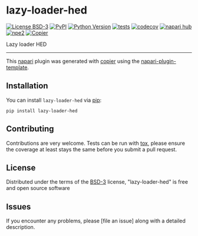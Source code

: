 # lazy-loader-hed

[![License BSD-3](https://img.shields.io/pypi/l/lazy-loader-hed.svg?color=green)](https://github.com//lazy-loader-hed/raw/main/LICENSE)
[![PyPI](https://img.shields.io/pypi/v/lazy-loader-hed.svg?color=green)](https://pypi.org/project/lazy-loader-hed)
[![Python Version](https://img.shields.io/pypi/pyversions/lazy-loader-hed.svg?color=green)](https://python.org)
[![tests](https://github.com//lazy-loader-hed/workflows/tests/badge.svg)](https://github.com//lazy-loader-hed/actions)
[![codecov](https://codecov.io/gh//lazy-loader-hed/branch/main/graph/badge.svg)](https://codecov.io/gh//lazy-loader-hed)
[![napari hub](https://img.shields.io/endpoint?url=https://api.napari-hub.org/shields/lazy-loader-hed)](https://napari-hub.org/plugins/lazy-loader-hed)
[![npe2](https://img.shields.io/badge/plugin-npe2-blue?link=https://napari.org/stable/plugins/index.html)](https://napari.org/stable/plugins/index.html)
[![Copier](https://img.shields.io/endpoint?url=https://raw.githubusercontent.com/copier-org/copier/master/img/badge/badge-grayscale-inverted-border-purple.json)](https://github.com/copier-org/copier)

Lazy loader HED

----------------------------------

This [napari] plugin was generated with [copier] using the [napari-plugin-template].

<!--
Don't miss the full getting started guide to set up your new package:
https://github.com/napari/napari-plugin-template#getting-started

and review the napari docs for plugin developers:
https://napari.org/stable/plugins/index.html
-->

## Installation

You can install `lazy-loader-hed` via [pip]:

    pip install lazy-loader-hed




## Contributing

Contributions are very welcome. Tests can be run with [tox], please ensure
the coverage at least stays the same before you submit a pull request.

## License

Distributed under the terms of the [BSD-3] license,
"lazy-loader-hed" is free and open source software

## Issues

If you encounter any problems, please [file an issue] along with a detailed description.

[napari]: https://github.com/napari/napari
[copier]: https://copier.readthedocs.io/en/stable/
[@napari]: https://github.com/napari
[MIT]: http://opensource.org/licenses/MIT
[BSD-3]: http://opensource.org/licenses/BSD-3-Clause
[GNU GPL v3.0]: http://www.gnu.org/licenses/gpl-3.0.txt
[GNU LGPL v3.0]: http://www.gnu.org/licenses/lgpl-3.0.txt
[Apache Software License 2.0]: http://www.apache.org/licenses/LICENSE-2.0
[Mozilla Public License 2.0]: https://www.mozilla.org/media/MPL/2.0/index.txt
[napari-plugin-template]: https://github.com/napari/napari-plugin-template

[napari]: https://github.com/napari/napari
[tox]: https://tox.readthedocs.io/en/latest/
[pip]: https://pypi.org/project/pip/
[PyPI]: https://pypi.org/
